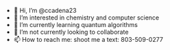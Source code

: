 - 👋 Hi, I’m @ccadena23
- 👀 I’m interested in chemistry and computer science
- 🌱 I’m currently learning quantum algorithms
- 💞️ I’m not currently looking to collaborate
- 📫 How to reach me: shoot me a text: 803-509-0277

<!---
ccadena23/ccadena23 is a ✨ special ✨ repository because its `README.md` (this file) appears on your GitHub profile.
You can click the Preview link to take a look at your changes.
--->
